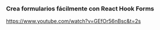 ### Crea formularios fácilmente con React Hook Forms

https://www.youtube.com/watch?v=GEfOr56nBsc&t=2s

